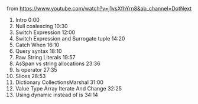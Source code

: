 from https://www.youtube.com/watch?v=j1vsXfhYrn8&ab_channel=DotNext

1. Intro 0:00
1. Null coalescing 10:30
1. Switch Expression 12:00
1. Switch Expression and Surrogate tuple 14:20
1. Catch When 16:10
1. Query syntax 18:10
1. Raw String Literals 19:57
1. AsSpan vs string allocations 23:36
1. Is operator 27:35
1. Slices 28:53
1. Dictionary CollectionsMarshal 31:00
1. Value Type Array Iterate And Change 32:25
1. Using dynamic instead of is 34:14